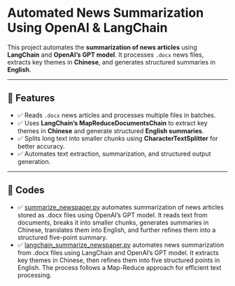 # Automated News Summarization Using OpenAI & LangChain

This project automates the **summarization of news articles** using **LangChain** and **OpenAI’s GPT model**. It processes `.docx` news files, extracts key themes in **Chinese**, and generates structured summaries in **English**.

---

## 🚀 **Features**
- ✅ Reads `.docx` news articles and processes multiple files in batches.
- ✅ Uses **LangChain’s MapReduceDocumentsChain** to extract key themes in **Chinese** and generate structured **English summaries**.
- ✅ Splits long text into smaller chunks using **CharacterTextSplitter** for better accuracy.
- ✅ Automates text extraction, summarization, and structured output generation.

---

## 🔹 **Codes**
- ✅ [summarize_newspaper.py](https://github.com/huiyuy0913/Automated-News-Summarization-Using-OpenAI-LangChain/blob/main/summarize_newspaper.py) automates summarization of news articles stored as .docx files using OpenAI’s GPT model. It reads text from documents, breaks it into smaller chunks, generates summaries in Chinese, translates them into English, and further refines them into a structured five-point summary.
- ✅ [langchain_summarize_newspaper.py](https://github.com/huiyuy0913/Automated-News-Summarization-Using-OpenAI-LangChain/blob/main/langchain_summarize_newspaper.py) automates news summarization from .docx files using LangChain and OpenAI’s GPT model. It extracts key themes in Chinese, then refines them into five structured points in English. The process follows a Map-Reduce approach for efficient text processing.
